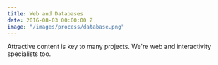 ```yaml
---
title: Web and Databases
date: 2016-08-03 00:00:00 Z
image: "/images/process/database.png"
---
```


Attractive content is key to many projects. We're web and interactivity specialists too.